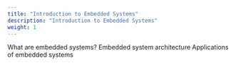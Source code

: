 ```yaml
---
title: "Introduction to Embedded Systems"
description: "Introduction to Embedded Systems"
weight: 1
---
```


What are embedded systems?
Embedded system architecture
Applications of embedded systems